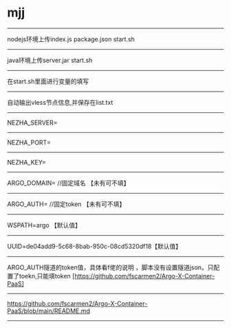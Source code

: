 # mjj
* * *
nodejs环境上传index.js package.json start.sh
* * *
java环境上传server.jar start.sh
* * *
在start.sh里面进行变量的填写  
* * *
自动输出vless节点信息,并保存在list.txt
* * *
NEZHA_SERVER=
* * *
NEZHA_PORT=
* * *
NEZHA_KEY=
* * *
ARGO_DOMAIN=  //固定域名  【未有可不填】
* * *
ARGO_AUTH=    //固定token  【未有可不填】
* * *
WSPATH=argo  【默认值】
* * *
UUID=de04add9-5c68-8bab-950c-08cd5320df18【默认值】
* * *
ARGO_AUTH隧道的token值，具体看f佬的说明 ，脚本没有设置隧道json，只配置了toekn,只能填token
[https://github.com/fscarmen2/Argo-X-Container-PaaS]
* * *
https://github.com/fscarmen2/Argo-X-Container-PaaS/blob/main/README.md
* * *
